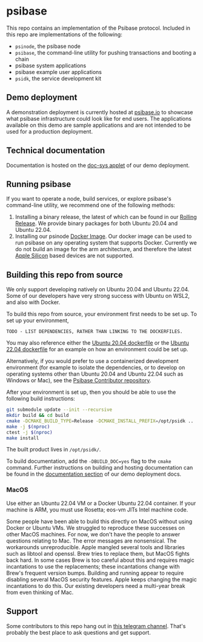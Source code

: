 # psibase

This repo contains an implementation of the Psibase protocol. Included in this repo are implementations of the following:

- `psinode`, the psibase node
- `psibase`, the command-line utility for pushing transactions and booting a chain
- psibase system applications 
- psibase example user applications
- `psidk`, the service development kit

## Demo deployment

A demonstration deployment is currently hosted at [psibase.io](https://psibase.io) to showcase what psibase infrastructure could look like for end users. The applications available on this demo are sample applications and are not intended to be used for a production deployment.

## Technical documentation

Documentation is hosted on the [doc-sys applet](https://doc-sys.psibase.io/) of our demo deployment.

## Running psibase

If you want to operate a node, build services, or explore psibase's command-line utility, we recommend one of the following methods:
1. Installing a binary release, the latest of which can be found in our [Rolling Release](https://github.com/gofractally/psibase/releases). We provide binary packages for both Ubuntu 20.04 and Ubuntu 22.04.
2. Installing our psinode [Docker Image](https://github.com/gofractally/psinode-docker-image/pkgs/container/psinode). Our docker image can be used to run psibase on any operating system that supports Docker. Currently we do not build an image for the arm architecture, and therefore the latest [Apple Silicon](https://support.apple.com/en-us/HT211814) based devices are not supported. 


## Building this repo from source

We only support developing natively on Ubuntu 20.04 and Ubuntu 22.04. Some of our developers have very strong success with Ubuntu on WSL2, and also with Docker.

To build this repo from source, your environment first needs to be set up. To set up your environment, 

```TODO - LIST DEPENDENCIES, RATHER THAN LINKING TO THE DOCKERFILES.```

You may also reference either the [Ubuntu 20.04 dockerfile](https://github.com/gofractally/image-builders/blob/main/docker/ubuntu-2004-builder.Dockerfile) or the [Ubuntu 22.04 dockerfile](https://github.com/gofractally/image-builders/blob/main/docker/ubuntu-2204-builder.Dockerfile) for an example on how an environment could be set up.

Alternatively, if you would prefer to use a containerized development environment (for example to isolate the dependencies, or to develop on operating systems other than Ubuntu 20.04 and Ubuntu 22.04 such as Windows or Mac), see the [Psibase Contributor repository](https://github.com/gofractally/psibase-contributor).

After your environment is set up, then you should be able to use the following build instructions:

```sh
git submodule update --init --recursive
mkdir build && cd build
cmake -DCMAKE_BUILD_TYPE=Release -DCMAKE_INSTALL_PREFIX=/opt/psidk ..
make -j $(nproc)
ctest -j $(nproc)
make install
```

The built product lives in `/opt/psidk/`.

To build documentation, add the `-DBUILD_DOC=yes` flag to the `cmake` command. Further instructions on building and hosting documentation can be found in the [documentation section](https://doc-sys.psibase.io/documentation.html) of our demo deployment docs.

### MacOS

Use either an Ubuntu 22.04 VM or a Docker Ubuntu 22.04 container. If your machine is ARM, you must use Rosetta; eos-vm JITs Intel machine code.

Some people have been able to build this directly on MacOS without using Docker or Ubuntu VMs. We struggled to reproduce these successes on other MacOS machines. For now, we don't have the people to answer questions relating to Mac. The error messages are nonsensical. The workarounds unreproducible. Apple mangled several tools and libraries such as libtool and openssl. Brew tries to replace them, but MacOS fights back hard. In some cases Brew is too careful about this and requires magic incantations to use the replacements; these incantations change with Brew's frequent version bumps. Building and running appear to require disabling several MacOS security features. Apple keeps changing the magic incantations to do this. Our existing developers need a multi-year break from even thinking of Mac.

## Support

Some contributors to this repo hang out in [this telegram channel](https://t.me/psibase_developers). That's probably the best place to ask questions and get support.
